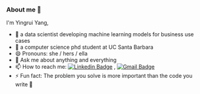 ### About me 👋

I'm Yingrui Yang, 

- 🔭 a data scientist developing machine learning models for business use cases
- 🌱 a computer science phd student at UC Santa Barbara
- 😄 Pronouns: she / hers / ella
- 💬 Ask me about anything and everything
- 📫 How to reach me:
[![Linkedin Badge](https://img.shields.io/badge/-LinkedIn-blue?style=flat-square&logo=Linkedin&logoColor=white&link=https://www.linkedin.com/in/raghav-byte/)](linkedin.com/in/yingrui-yang-31b97944/) 
, [![Gmail Badge](https://img.shields.io/badge/-Gmail-c14438?style=flat-square&logo=Gmail&logoColor=white&link=mailto:yingruiyang@ucsb.edu)](mailto:yingruiyang@ucsb.edu)
- ⚡ Fun fact: The problem you solve is more important than the code you write 🚀

<!--
**MiaoBao/MiaoBao** is a ✨ _special_ ✨ repository because its `README.md` (this file) appears on your GitHub profile.

Here are some ideas to get you started:

- 🔭 I’m currently working on ...
- 🌱 I’m currently learning ...
- 👯 I’m looking to collaborate on ...
- 🤔 I’m looking for help with ...
- 💬 Ask me about ...
- 📫 How to reach me: ...
- 😄 Pronouns: ...
- ⚡ Fun fact: ...
-->
